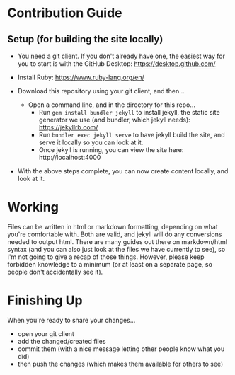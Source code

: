 # Contribution Guide

## Setup (for building the site locally)
- You need a git client.  If you don't already have one, the easiest way for you to start is with the GitHub Desktop: https://desktop.github.com/
- Install Ruby: https://www.ruby-lang.org/en/
- Download this repository using your git client, and then...
  - Open a command line, and in the directory for this repo...
    - Run `gem install bundler jekyll` to install jekyll, the static site generator we use (and bundler, which jekyll needs): https://jekyllrb.com/
    - Run `bundler exec jekyll serve` to have jekyll build the site, and serve it locally so you can look at it.
    - Once jekyll is running, you can view the site here: http://localhost:4000
    
- With the above steps complete, you can now create content locally, and look at it.

# Working
Files can be written in html or markdown formatting, depending on what you're comfortable with.  Both are valid, and jekyll will do any conversions needed to output html.
There are many guides out there on markdown/html syntax (and you can also just look at the files we have currently to see), so I'm not going to give a recap of those things.
However, please keep forbidden knowledge to a minimum (or at least on a separate page, so people don't accidentally see it).

# Finishing Up
When you're ready to share your changes...
- open your git client
- add the changed/created files
- commit them (with a nice message letting other people know what you did)
- then push the changes (which makes them available for others to see)
